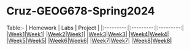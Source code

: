 # Cruz-GEOG678-Spring2024

Table:-
| Homework | Labs | Project |
|:---------:|:---------:|:---------:|
|[Week1](homework/Week1)|[Week1](labs/Week1)|
|[Week2](homework/Week2)|[Week1](labs/Week2)|
|[Week3](homework/Week3)|[Week3](labs/Week3)|
|[Week4](homework/Week4)|[Week4](labs/Week4)|
|[Week5](homework/Week5)|[Week5](labs/Week5)|
|[Week6](homework/Week6)|[Week6](labs/Week6)|
|[Week7](homework/Week7)|[Week7](labs/Week7)|
|[Week8](homework/Week8)|[Week8](labs/Week8)|
